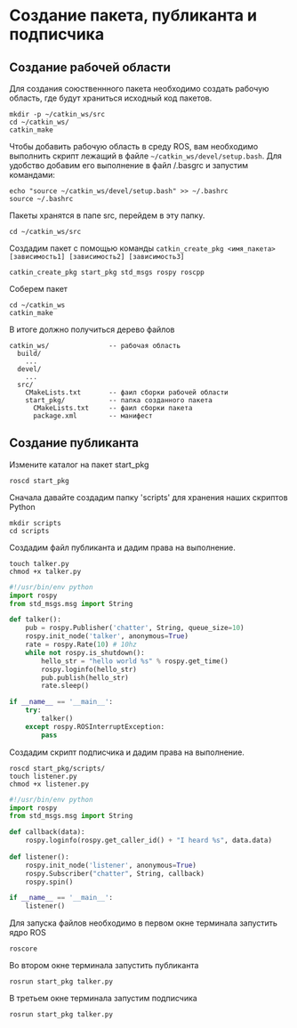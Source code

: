 
# Создание пакета, публиканта и подписчика

## Создание рабочей области

Для создания союственнного пакета необходимо создать рабочую область, где будут храниться исходный код пакетов.

```console
mkdir -p ~/catkin_ws/src
cd ~/catkin_ws/
catkin_make
```

Чтобы добавить рабочую область в среду ROS, вам необходимо выполнить скрипт лежащий в файле `~/catkin_ws/devel/setup.bash`. Для удобство добавим его выполнение в файл /.basgrc и запустим командами:

```console
echo "source ~/catkin_ws/devel/setup.bash" >> ~/.bashrc
source ~/.bashrc
```

Пакеты хранятся в папе src, перейдем в эту папку.

```console
cd ~/catkin_ws/src
```

Создадим пакет с помощью команды `catkin_create_pkg <имя_пакета> [зависимость1] [зависимость2] [зависимость3]`

```console
catkin_create_pkg start_pkg std_msgs rospy roscpp
```

Соберем пакет

```console
cd ~/catkin_ws
catkin_make
```

В итоге должно получиться дерево файлов

```console
catkin_ws/               -- рабочая область
  build/
    ...
  devel/
    ...
  src/                   
    CMakeLists.txt       -- фаил сборки рабочей области
    start_pkg/           -- папка созданного пакета
      CMakeLists.txt     -- фаил сборки пакета
      package.xml        -- манифест
```

## Создание публиканта

Измените каталог на пакет start_pkg

```console
roscd start_pkg
```

Сначала давайте создадим папку 'scripts' для хранения наших скриптов Python

```console
mkdir scripts
cd scripts
```

Создадим файл публиканта и дадим права на выполнение.

```console
touch talker.py   
chmod +x talker.py
```

```python
#!/usr/bin/env python
import rospy
from std_msgs.msg import String

def talker():
    pub = rospy.Publisher('chatter', String, queue_size=10)
    rospy.init_node('talker', anonymous=True)
    rate = rospy.Rate(10) # 10hz
    while not rospy.is_shutdown():
        hello_str = "hello world %s" % rospy.get_time()
        rospy.loginfo(hello_str)
        pub.publish(hello_str)
        rate.sleep()

if __name__ == '__main__':
    try:
        talker()
    except rospy.ROSInterruptException:
        pass
```

Создадим скрипт подписчика и дадим права на выполнение.

```console
roscd start_pkg/scripts/
touch listener.py
chmod +x listener.py
```

```python
#!/usr/bin/env python
import rospy
from std_msgs.msg import String

def callback(data):
    rospy.loginfo(rospy.get_caller_id() + "I heard %s", data.data)
    
def listener():
    rospy.init_node('listener', anonymous=True)
    rospy.Subscriber("chatter", String, callback)
    rospy.spin()

if __name__ == '__main__':
    listener()
```

Для запуска файлов необходимо в первом окне терминала запустить ядро ROS

```console
roscore
```

Во втором окне терминала запустить публиканта

```console
rosrun start_pkg talker.py
```

В третьем окне терминала запустим подписчика

```console
rosrun start_pkg talker.py
```
